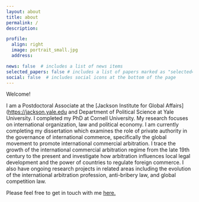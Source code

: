 ```yaml
---
layout: about
title: about
permalink: /
description:

profile:
  align: right
  image: portrait_small.jpg
  address:

news: false  # includes a list of news items
selected_papers: false # includes a list of papers marked as "selected={true}"
social: false  # includes social icons at the bottom of the page
---
```


Welcome!

I am a Postdoctoral Associate at the [Jackson Institute for Global Affairs](https://jackson.yale.edu and Department of Political Science at Yale University. I completed my PhD at Cornell University. My research focuses on international organization, law and political economy. I am currently completing my dissertation which examines the role of private authority in the governance of international commerce, specifically the global movement to promote international commercial arbitration. I trace the growth of the international commercial arbitration regime from the late 19th century to the present and investigate how arbitration influences local legal development and the power of countries to regulate foreign commerce. I also have ongoing research projects in related areas including the evolution of the international arbitration profession, anti-bribery law, and global competition law.

Please feel free to get in touch with me [here.](mailto:michael.allen@yale.edu)
